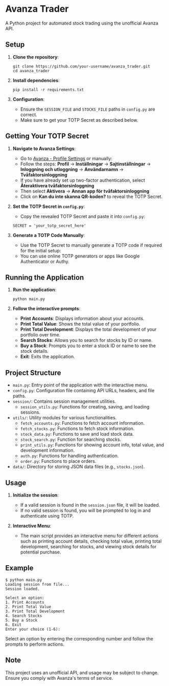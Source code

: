# Avanza Trader

A Python project for automated stock trading using the unofficial Avanza API.

## Setup

1. **Clone the repository**:
    ```
    git clone https://github.com/your-username/avanza_trader.git
    cd avanza_trader
    ```

2. **Install dependencies**:
    ```
    pip install -r requirements.txt
    ```

3. **Configuration**:
    - Ensure the `SESSION_FILE` and `STOCKS_FILE` paths in `config.py` are correct.
    - Make sure to get your TOTP Secret as described below.

## Getting Your TOTP Secret

1. **Navigate to Avanza Settings**:
    - Go to [Avanza - Profile Settings](https://www.avanza.se/min-profil/installningar/sajtinstallningar.html/inloggning/anvandarnamn) or manually:
    - Follow the steps: **Profil** -> **Inställningar** -> **Sajtinställningar** -> **Inloggning och utloggning** -> **Användarnamn** -> **Tvåfaktorsinloggning**
    - If you have already set up two-factor authentication, select **Återaktivera tvåfaktorsinloggning**
    - Then select **Aktivera** -> **Annan app för tvåfaktorsinloggning**
    - Click on **Kan du inte skanna QR-koden?** to reveal the TOTP Secret.

2. **Set the TOTP Secret in `config.py`**:
    - Copy the revealed TOTP Secret and paste it into `config.py`:
    ```
    SECRET = 'your_totp_secret_here'
    ```

3. **Generate a TOTP Code Manually**:
    - Use the TOTP Secret to manually generate a TOTP code if required for the initial setup:
    - You can use online TOTP generators or apps like Google Authenticator or Authy.

## Running the Application

1. **Run the application**:
    ```
    python main.py
    ```

2. **Follow the interactive prompts**:
    - **Print Accounts**: Displays information about your accounts.
    - **Print Total Value**: Shows the total value of your portfolio.
    - **Print Total Development**: Displays the total development of your portfolio over time.
    - **Search Stocks**: Allows you to search for stocks by ID or name.
    - **Buy a Stock**: Prompts you to enter a stock ID or name to see the stock details.
    - **Exit**: Exits the application.

## Project Structure

- `main.py`: Entry point of the application with the interactive menu.
- `config.py`: Configuration file containing API URLs, headers, and file paths.
- `session/`: Contains session management utilities.
    - `session_utils.py`: Functions for creating, saving, and loading sessions.
- `utils/`: Utility modules for various functionalities.
    - `fetch_accounts.py`: Functions to fetch account information.
    - `fetch_stocks.py`: Functions to fetch stock information.
    - `stock_data.py`: Functions to save and load stock data.
    - `stock_search.py`: Function for searching stocks.
    - `print_utils.py`: Functions for showing account info, total value, and development information.
    - `auth.py`: Functions for handling authentication.
    - `order.py`: Functions to place orders.
- `data/`: Directory for storing JSON data files (e.g., `stocks.json`).

## Usage

1. **Initialize the session**:
    - If a valid session is found in the `session.json` file, it will be loaded.
    - If no valid session is found, you will be prompted to log in and authenticate using TOTP.

2. **Interactive Menu**:
    - The main script provides an interactive menu for different actions such as printing account details, checking total value, printing total development, searching for stocks, and viewing stock details for potential purchase.

## Example

```
$ python main.py
Loading session from file...
Session loaded.

Select an option:
1. Print Accounts
2. Print Total Value
3. Print Total Development
4. Search Stocks
5. Buy a Stock
6. Exit
Enter your choice (1-6):
```

Select an option by entering the corresponding number and follow the prompts to perform actions.

## Note

This project uses an unofficial API, and usage may be subject to change. Ensure you comply with Avanza's terms of service.
